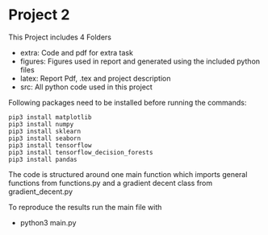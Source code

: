 # Project 2

This Project includes 4 Folders
- extra:    Code and pdf for extra task 
- figures:  Figures used in report and generated using the included python files
- latex:    Report Pdf, .tex and project description 
- src:      All python code used in this project 

Following packages need to be installed before running the commands:
```
pip3 install matplotlib
pip3 install numpy 
pip3 install sklearn
pip3 install seaborn
pip3 install tensorflow
pip3 install tensorflow_decision_forests
pip3 install pandas
```
The code is structured around one main function which imports general functions from functions.py and a gradient decent class from gradient_decent.py

To reproduce the results run the main file with
- python3 main.py  
